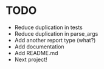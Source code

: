 # TODO

* Reduce duplication in tests
* Reduce duplication in parse_args
* Add another report type (what?)
* Add documentation
* Add README.md
* Next project!

